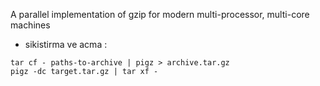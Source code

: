 A parallel implementation of gzip for modern multi-processor, multi-core machines

* sikistirma ve acma :
```
tar cf - paths-to-archive | pigz > archive.tar.gz
pigz -dc target.tar.gz | tar xf -
```
